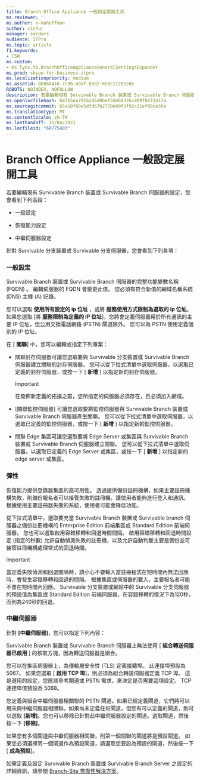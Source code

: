 ```yaml
---
title: Branch Office Appliance 一般設定展開工具
ms.reviewer: ''
ms.author: v-mahoffman
author: cichur
manager: serdars
audience: ITPro
ms.topic: article
f1.keywords:
- CSH
ms.custom:
- ms.lync.tb.BranchOfficeApplianceGeneralSettingsExpander
ms.prod: skype-for-business-itpro
ms.localizationpriority: medium
ms.assetid: 86860416-7c9b-49af-b9d2-658c172852de
ROBOTS: NOINDEX, NOFOLLOW
description: 若要編輯現有 Survivable Branch 裝置或 Survivable Branch 伺服器的設定，您會看到下列區段：
ms.openlocfilehash: 687b5ea791b246d0bef2d460376c809f9272417a
ms.sourcegitcommit: 65a10f80e5dfd67b2778e09f5f92c21ef09ce36a
ms.translationtype: MT
ms.contentlocale: zh-TW
ms.lasthandoff: 11/04/2021
ms.locfileid: "60775403"
---
```

# <a name="branch-office-appliance-general-settings-expander"></a>Branch Office Appliance 一般設定展開工具

若要編輯現有 Survivable Branch 裝置或 Survivable Branch 伺服器的設定，您會看到下列區段：

- 一般設定

- 恢復能力設定

- 中繼伺服器設定


針對 Survivable 分支裝置或 Survivable 分支伺服器，您會看到下列各項：

### <a name="general-settings"></a>一般設定

Survivable Branch 裝置或 Survivable Branch 伺服器的完整功能變數名稱 (FQDN) 。 編輯伺服器的 FQDN 會變更此值。 您必須有符合新值的網域名稱系統 (DNS) 主機 (A) 記錄。

您可以選取 **使用所有設定的 ip 位址** ，或將 **服務使用方式限制為選取的 ip 位址**。 如果您選取 [將 **服務限制為定義的 IP 位址**]，您將會定義伺服器用於所有通訊的主要 IP 位址，但公用交換電話網路 (PSTN) 閘道除外。 您可以為 PSTN 使用定義個別的 IP 位址。

在 [ **關聯**] 中，您可以編輯或指定下列專案：

- 關聯封存伺服器可讓您選取要與 Survivable 分支裝置或 Survivable Branch 伺服器建立關聯的封存伺服器。 您可以從下拉式清單中選取伺服器，以選取已定義的封存伺服器，或按一下 [ **新增** ] 以指定新的封存伺服器。

    > [!IMPORTANT]
    > 在發佈新定義的拓撲之前，您所指定的伺服器必須存在，且必須加入網域。

- [關聯監控伺服器] 可讓您選取要將監控伺服器與 Survivable Branch 裝置或 Survivable Branch 伺服器產生關聯。 您可以從下拉式清單中選取伺服器，以選取已定義的監控伺服器，或按一下 [ **新增** ] 以指定新的監控伺服器。

- 關聯 Edge 集區可讓您選取要將 Edge Server 或集區與 Survivable Branch 裝置或 Survivable Branch 伺服器建立關聯。 您可以從下拉式清單中選取伺服器，以選取已定義的 Edge Server 或集區，或按一下 [ **新增** ] 以指定新的 edge server 或集區。

### <a name="resiliency"></a>彈性

恢復能力提供登錄器集區的高可用性。 透過提供備份註冊機構，如果主要註冊機構失敗，則備份報名者可以接管失敗的註冊機，讓使用者能夠進行登入和通訊。 根據使用主要註冊器失敗的系統，使用者可能會降低功能。

從下拉式清單中，選取要充當 Survivable Branch 裝置或 Survivable branch 伺服器之備份註冊機構的 Enterprise Edition 前端集區或 Standard Edition 前端伺服器。 您也可以選取啟用容錯移轉和回退時間間隔。 啟用容錯移轉和回退時間設定 (指定的秒數) 允許自動偵測失敗的註冊機，以及允許自動判斷主要是備份並可接管註冊機構處理常式的回退時間。

> [!IMPORTANT]
> 當定義失敗偵測和回退間隔時，請小心不要輸入當註冊程式在短時間內無法回應時，會發生容錯移轉和回退的間隔。 根據集區或伺服器的載入，主要報名者可能不會在短時間內回應。 Survivable 分支裝置或網站中的 Survivable 分支伺服器的預設值為集區或 Standard Edition 前端伺服器，在容錯移轉的情況下為120秒，而則為240秒的回退。

### <a name="mediation-server"></a>中繼伺服器

針對 **[中繼伺服器]**，您可以指定下列內容：

Survivable Branch 裝置或 Survivable Branch 伺服器上無法使用 [ **組合轉送伺服器已啟用** ] 的核取方塊，因為轉送伺服器是組合。

您可以在集區伺服器上，為傳輸層安全性 (TLS) 定義接聽埠。 此連接埠預設為 5067。 如果您選取 [ **啟用 TCP 埠**]，則必須為組合轉送伺服器定義 TCP 埠。 這是選用的設定，您應該參考閘道或 PSTN 需求，來決定是否需要這項設定。 TCP 連接埠值預設為 5068。

您定義與組合中繼伺服器相關聯的 PSTN 閘道。如果已經定義閘道，它們將可以用來與中繼伺服器相關聯。如果尚未定義任何閘道，但您有可以定義的閘道，則可以選取 **[新增]**。您也可以移除已針對此中繼伺服器設定的閘道。選取閘道，然後按一下 **[移除]**。

如果您有多個閘道與中繼伺服器相關聯，則第一個關聯的閘道將是預設閘道。 如果您必須選擇另一個閘道作為預設閘道，請選取您要設為預設的閘道，然後按一下 [ **成為預設**]。


如需定義及設定 Survivable Branch 裝置或 Survivable Branch Server 之設定的詳細資訊，請參閱 [Branch-Site 恢復性解決方案](/previous-versions/office/lync-server-2013/lync-server-2013-branch-site-resiliency-solutions)。